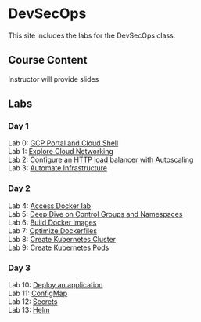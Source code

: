 # DevSecOps

This site includes the labs for the DevSecOps class.


## Course Content   
Instructor will provide slides 

## Labs
### Day 1   
Lab 0: [GCP Portal and Cloud Shell](labs/gcp-cloud-shell/)   
Lab 1: [Explore Cloud Networking](labs/explore-gcp/)   
Lab 2: [Configure an HTTP load balancer with Autoscaling](labs/gcp-lb-autoscaling/)   
Lab 3: [Automate Infrastructure](labs/gcp-tf/)   

### Day 2   
Lab 4: [Access Docker lab](labs/001_setup/)   
Lab 5: [Deep Dive on Control Groups and Namespaces](labs/cgroups-namespaces/)   
Lab 6: [Build Docker images](labs/images/)   
Lab 7: [Optimize Dockerfiles](labs/adv-dockerfile/)   
Lab 8: [Create Kubernetes Cluster](labs/001-setup-gcp/)   
Lab 9: [Create Kubernetes Pods](labs/pods/)   

### Day 3   
Lab 10: [Deploy an application](labs/deployments/)   
Lab 11: [ConfigMap](labs/configmap/)   
Lab 12: [Secrets](labs/secrets/)   
Lab 13: [Helm](labs/helm/)   
